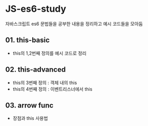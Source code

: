 # JS-es6-study

자바스크립트 es6 문법들을 공부한 내용을 정리하고 예시 코드들을 모아둠

## 01. this-basic

- this의 1,2번째 정의를 예시 코드로 정리

## 02. this-advanced

- this의 3번째 정의 : 객체 내의 this
- this의 4번째 정의 : 이벤트리스너에서 this

## 03. arrow func

- 장점과 this 사용법
